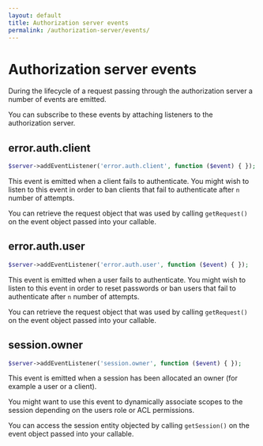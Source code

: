 ```yaml
---
layout: default
title: Authorization server events
permalink: /authorization-server/events/
---
```


# Authorization server events

During the lifecycle of a request passing through the authorization server a number of events are emitted.

You can subscribe to these events by attaching listeners to the authorization server.

## error.auth.client

~~~ php
$server->addEventListener('error.auth.client', function ($event) { });
~~~

This event is emitted when a client fails to authenticate. You might wish to listen to this event in order to ban clients that fail to authenticate after `n` number of attempts.

You can retrieve the request object that was used by calling `getRequest()` on the event object passed into your callable.

## error.auth.user

~~~ php
$server->addEventListener('error.auth.user', function ($event) { });
~~~

This event is emitted when a user fails to authenticate. You might wish to listen to this event in order to reset passwords or ban users that fail to authenticate after `n` number of attempts.

You can retrieve the request object that was used by calling `getRequest()` on the event object passed into your callable.

## session.owner

~~~ php
$server->addEventListener('session.owner', function ($event) { });
~~~

This event is emitted when a session has been allocated an owner (for example a user or a client).

You might want to use this event to dynamically associate scopes to the session depending on the users role or ACL permissions.

You can access the session entity objected by calling `getSession()` on the event object passed into your callable.
